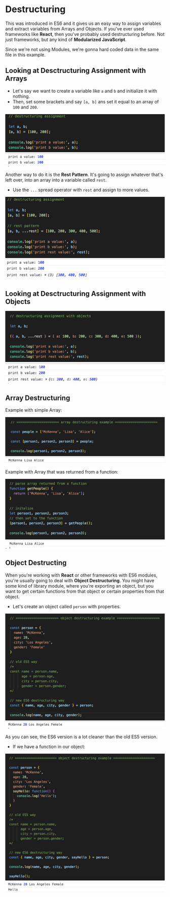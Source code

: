 # Destructuring

This was introduced in ES6 and it gives us an easy way to assign variables and extract variables from Arrays and Objects. If you've ever used frameworks like **React**, then you've probably used destructuring before. Not just frameworks, but any kind of **Modularized JavaScript**.

Since we're not using Modules, we're gonna hard coded data in the same file in this example.

## Looking at Desctructuring Assignment with Arrays

* Let's say we want to create a variable like `a` and `b` and initialize it with nothing.
* Then, set some brackets and say `[a, b]` ans set it equal to an array of `100` and `200`.

<kbd>![alt text](img/destructure00.png "screenshot")</kbd>
<kbd>![alt text](img/screen00.png "screenshot")</kbd>

Another way to do it is the **Rest Pattern**. It's going to assign whatever that's left over, into an array into a variable called `rest`.

* Use the `...` spread operator with `rest` and assign to more values.

<kbd>![alt text](img/destructure01.png "screenshot")</kbd>
<kbd>![alt text](img/screen01.png "screenshot")</kbd>

## Looking at Desctructuring Assignment with Objects

<kbd>![alt text](img/destructure02.png "screenshot")</kbd>
<kbd>![alt text](img/screen02.png "screenshot")</kbd>

## Array Destructuring

Example with simple Array:

<kbd>![alt text](img/destructure03.png "screenshot")</kbd>
<kbd>![alt text](img/screen03.png "screenshot")</kbd>

Example with Array that was returned from a function:

<kbd>![alt text](img/destructure04.png "screenshot")</kbd>
<kbd>![alt text](img/screen04.png "screenshot")</kbd>

## Object Destructing

When you're working with **React** or other frameworks with ES6 modules, you're usually going to deal with **Object Destructuring**. You might have some kind of library module, where you're exporting an object, but you want to get certain functions from that object or certain properties from that object.

* Let's create an object called `person` with properties.

<kbd>![alt text](img/destructure05.png "screenshot")</kbd>
<kbd>![alt text](img/screen05.png "screenshot")</kbd>

As you can see, the ES6 version is a lot cleaner than the old ES5 version.

* If we have a function in our object:

<kbd>![alt text](img/destructure06.png "screenshot")</kbd>
<kbd>![alt text](img/screen06.png "screenshot")</kbd>